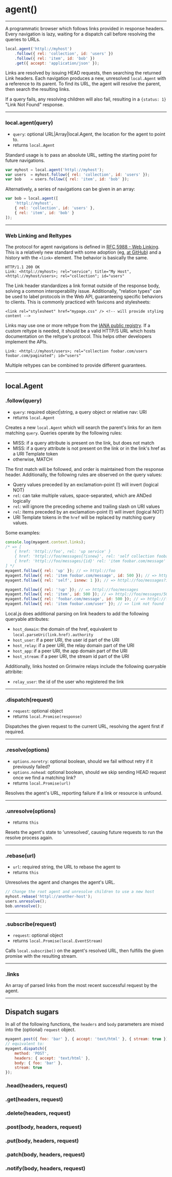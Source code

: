 agent()
=======

---

A programmatic browser which follows links provided in response headers. Every navigation is lazy, waiting for a dispatch call before resolving the queries to URLs.

```javascript
local.agent('httpl://myhost')
    .follow({ rel: 'collection', id: 'users' })
    .follow({ rel: 'item', id: 'bob' })
    .get({ accept: 'application/json' });
```

Links are resolved by issuing HEAD requests, then searching the returned Link headers. Each navigation produces a new, unresolved `local.Agent` with a reference to its parent. To find its URL, the agent will resolve the parent, then search the resulting links.

If a query fails, any resolving children will also fail, resulting in a `{status: 1}` "Link Not Found" response.

---

### local.agent(<span class="muted">query</span>)

 - `query`: optional URL|Array|local.Agent, the location for the agent to point to.
 - returns `local.Agent`

Standard usage is to pass an absolute URL, setting the starting point for future navigations.

```javascript
var myhost = local.agent('httpl://myhost');
var users  = myhost.follow({ rel: 'collection', id: 'users' });
var bob    = users.follow({ rel: 'item', id: 'bob' });
```

Alternatively, a series of navigations can be given in an array:

```javascript
var bob = local.agent([
	'httpl://myhost',
	{ rel: 'collection', id: 'users' },
	{ rel: 'item', id: 'bob' }
]);
```

---

### Web Linking and Reltypes

The protocol for agent navigations is defined in <a href="http://tools.ietf.org/html/rfc5988">RFC 5988 - Web Linking</a>. This is a relatively new standard with some adoption (eg, <a href="http://developer.github.com/v3/issues/">at GitHub</a>) and a history with the `<link>` element. The behavior is basically the same.

```
HTTP/1.1 200 OK
Link: <httpl://myhost>; rel="service"; title="My Host", <httpl://myhost/users>; rel="collection"; id="users"
```

The Link header standardizes a link format outside of the response body, solving a common interoperability issue. Additionally, "relation types" can be used to label protocols in the Web API, guaranteeing specific behaviors to clients. This is commonly practiced with favicons and stylesheets:

```markup
<link rel="stylesheet" href="mypage.css" /> <!-- will provide styling content -->
```

Links may use one or more reltype from the <a href="http://www.iana.org/assignments/link-relations/link-relations.xhtml#link-relations-1">IANA public registry</a>. If a custom reltype is needed, it should be a valid HTTP/S URL which hosts documentation on the reltype's protocol. This helps other developers implement the APIs.

```
Link: <httpl://myhost/users>; rel="collection foobar.com/users foobar.com/paginated"; id="users"
```

Multiple reltypes can be combined to provide different guarantees.

---

## local.Agent

### .follow(query)

 - `query`: required object|string, a query object or relative nav: URI
 - returns `local.Agent`

Creates a new `local.Agent` which will search the parent's links for an item matching `query`. Queries operate by the following rules:

 - MISS: if a query attribute is present on the link, but does not match
 - MISS: if a query attribute is not present on the link or in the link's href as a URI Template token
 - otherwise, MATCH

The first match will be followed, and order is maintained from the response header. Additionally, the following rules are observed on the query values:

 - Query values preceded by an exclamation-point (!) will invert (logical NOT)
 - `rel`: can take multiple values, space-separated, which are ANDed logically
 - `rel`: will ignore the preceding scheme and trailing slash on URI values
 - `rel`: items preceded by an exclamation-point (!) will invert (logical NOT)
 - URI Template tokens in the `href` will be replaced by matching query values.

Some examples:

```javascript
console.log(myagent.context.links);
/* => [
	{ href: 'httpl://foo', rel: 'up service' }
	{ href: 'httpl://foo/messages{?isnew}', rel: 'self collection foobar.com/messages' }
	{ href: 'httpl://foo/messages/{id}' rel: 'item foobar.com/message' }
] */
myagent.follow({ rel: 'up' }); // => httpl://foo
myagent.follow({ rel: 'item foobar.com/message', id: 500 }); // => httpl://foo/messages/500
myagent.follow({ rel: 'self', isnew: 1 }); // => httpl://foo/messages?isnew=1

myagent.follow({ rel: '!up' }); // => httpl://foo/messages
myagent.follow({ rel: 'item', id: 500 }); // => httpl://foo/messages/500
myagent.follow({ rel: 'foobar.com/message', id: 500 }); // => httpl://foo/messages/500
myagent.follow({ rel: 'item foobar.com/user' }); // => link not found
```

Local.js does additional parsing on link headers to add the following queryable attributes:

 - `host_domain`: the domain of the href, equivalent to `local.parseUri(link.href).authority`
 - `host_user`: if a peer URI, the user id part of the URI
 - `host_relay`: if a peer URI, the relay domain part of the URI
 - `host_app`: if a peer URI, the app domain part of the URI
 - `host_stream`: if a peer URI, the stream id part of the URI

Additionally, links hosted on Grimwire relays include the following queryable attribite:

 - `relay_user`: the id of the user who registered the link

---

### .dispatch(<span class="muted">request</span>)

 - `request`: optional object
 - returns `local.Promise(response)`

Dispatches the given request to the current URL, resolving the agent first if required.

---

### .resolve(<span class="muted">options</span>)

 - `options.noretry`: optional boolean, should we fail without retry if it previously failed?
 - `options.nohead`: optional boolean, should we skip sending HEAD request once we find a matching link?
 - returns `local.Promise(url)`

Resolves the agent's URL, reporting failure if a link or resource is unfound.

---

### .unresolve(<span class="muted">options</span>)

 - returns `this`

Resets the agent's state to 'unresolved', causing future requests to run the resolve process again.

---

### .rebase(url)

 - `url`: required string, the URL to rebase the agent to
 - returns `this`

Unresolves the agent and changes the agent's URL.

```javascript
// Change the root agent and unresolve children to use a new host
myhost.rebase('httpl://another-host');
users.unresolve();
bob.unresolve();
```

---

### .subscribe(<span class="muted">request</span>)

 - `request`: optional object
 - returns `local.Promise(local.EventStream)`

Calls `local.subscribe()` on the agent's resolved URL, then fulfills the given promise with the resulting stream.

---

### .links

An array of parsed links from the most recent successful request by the agent.

---

## Dispatch sugars

In all of the following functions, the `headers` and `body` parameters are mixed into the (optional) `request` object.

```javascript
myagent.post({ foo: 'bar' }, { accept: 'text/html' }, { stream: true });
// equivalent to:
myagent.dispatch({
	method: 'POST',
	headers: { accept: 'text/html' },
	body: { foo: 'bar' },
	stream: true
});
```

### .head(<span class="muted">headers</span>, <span class="muted">request</span>)

### .get(<span class="muted">headers</span>, <span class="muted">request</span>)

### .delete(<span class="muted">headers</span>, <span class="muted">request</span>)

### .post(<span class="muted">body</span>, <span class="muted">headers</span>, <span class="muted">request</span>)

### .put(<span class="muted">body</span>, <span class="muted">headers</span>, <span class="muted">request</span>)

### .patch(<span class="muted">body</span>, <span class="muted">headers</span>, <span class="muted">request</span>)

### .notify(<span class="muted">body</span>, <span class="muted">headers</span>, <span class="muted">request</span>)